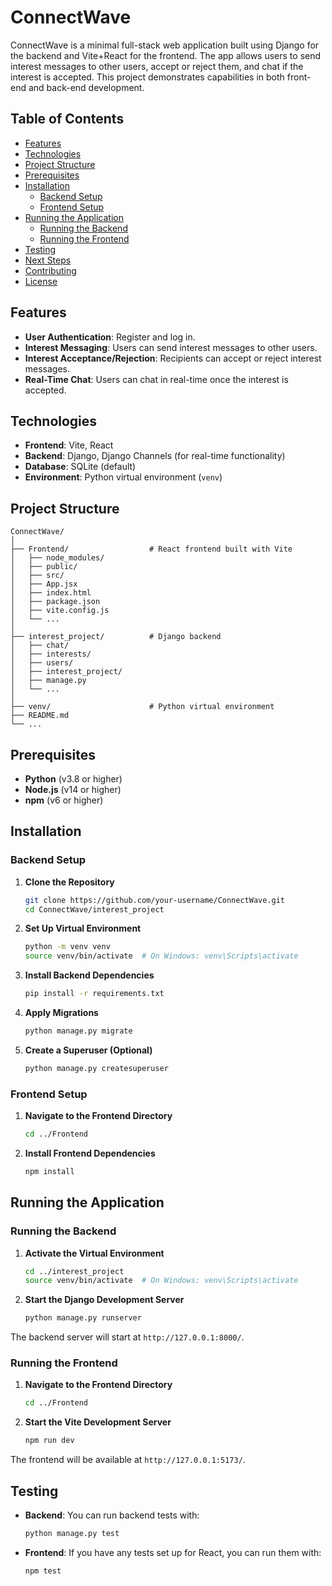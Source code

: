 # ConnectWave

ConnectWave is a minimal full-stack web application built using Django for the backend and Vite+React for the frontend. The app allows users to send interest messages to other users, accept or reject them, and chat if the interest is accepted. This project demonstrates capabilities in both front-end and back-end development.

## Table of Contents
- [Features](#features)
- [Technologies](#technologies)
- [Project Structure](#project-structure)
- [Prerequisites](#prerequisites)
- [Installation](#installation)
  - [Backend Setup](#backend-setup)
  - [Frontend Setup](#frontend-setup)
- [Running the Application](#running-the-application)
  - [Running the Backend](#running-the-backend)
  - [Running the Frontend](#running-the-frontend)
- [Testing](#testing)
- [Next Steps](#next-steps)
- [Contributing](#contributing)
- [License](#license)

## Features
- **User Authentication**: Register and log in.
- **Interest Messaging**: Users can send interest messages to other users.
- **Interest Acceptance/Rejection**: Recipients can accept or reject interest messages.
- **Real-Time Chat**: Users can chat in real-time once the interest is accepted.

## Technologies
- **Frontend**: Vite, React
- **Backend**: Django, Django Channels (for real-time functionality)
- **Database**: SQLite (default)
- **Environment**: Python virtual environment (`venv`)
  
## Project Structure
```
ConnectWave/
│
├── Frontend/                  # React frontend built with Vite
│   ├── node_modules/
│   ├── public/
│   ├── src/
│   ├── App.jsx
│   ├── index.html
│   ├── package.json
│   ├── vite.config.js
│   └── ...
│
├── interest_project/          # Django backend
│   ├── chat/
│   ├── interests/
│   ├── users/
│   ├── interest_project/
│   ├── manage.py
│   └── ...
│
├── venv/                      # Python virtual environment
├── README.md
└── ...
```

## Prerequisites
- **Python** (v3.8 or higher)
- **Node.js** (v14 or higher)
- **npm** (v6 or higher)

## Installation

### Backend Setup

1. **Clone the Repository**
   ```bash
   git clone https://github.com/your-username/ConnectWave.git
   cd ConnectWave/interest_project
   ```

2. **Set Up Virtual Environment**
   ```bash
   python -m venv venv
   source venv/bin/activate  # On Windows: venv\Scripts\activate
   ```

3. **Install Backend Dependencies**
   ```bash
   pip install -r requirements.txt
   ```

4. **Apply Migrations**
   ```bash
   python manage.py migrate
   ```

5. **Create a Superuser (Optional)**
   ```bash
   python manage.py createsuperuser
   ```

### Frontend Setup

1. **Navigate to the Frontend Directory**
   ```bash
   cd ../Frontend
   ```

2. **Install Frontend Dependencies**
   ```bash
   npm install
   ```

## Running the Application

### Running the Backend

1. **Activate the Virtual Environment**
   ```bash
   cd ../interest_project
   source venv/bin/activate  # On Windows: venv\Scripts\activate
   ```

2. **Start the Django Development Server**
   ```bash
   python manage.py runserver
   ```

The backend server will start at `http://127.0.0.1:8000/`.

### Running the Frontend

1. **Navigate to the Frontend Directory**
   ```bash
   cd ../Frontend
   ```

2. **Start the Vite Development Server**
   ```bash
   npm run dev
   ```

The frontend will be available at `http://127.0.0.1:5173/`.

## Testing
- **Backend**: You can run backend tests with:
  ```bash
  python manage.py test
  ```
- **Frontend**: If you have any tests set up for React, you can run them with:
  ```bash
  npm test
  ```

